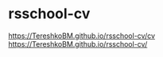 # rsschool-cv
https://TereshkoBM.github.io/rsschool-cv/cv
https://TereshkoBM.github.io/rsschool-cv/
